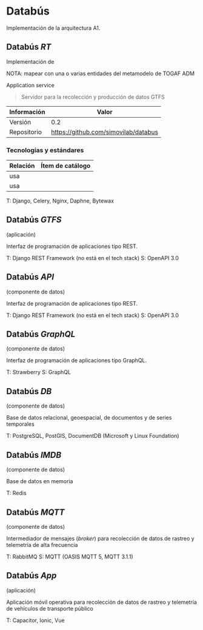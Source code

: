 # Databús

Implementación de la arquitectura A1.

## Databús _RT_

Implementación de <CatalogItem catalog="applications" item="001" show="name" />

NOTA: mapear con una o varias entidades del metamodelo de TOGAF ADM

Application service

<CatalogItem catalog="applications" item="001" />

> Servidor para la recolección y producción de datos GTFS

| Información | Valor                                |
| ----------- | ------------------------------------ |
| Versión     | 0.2                                  |
| Repositorio | https://github.com/simovilab/databus |

### Tecnologías y estándares

| Relación | Ítem de catálogo                                              |
| -------- | ------------------------------------------------------------- |
| usa      | <CatalogItem catalog="technologies" item="001" show="name" /> |
| usa      | <CatalogItem catalog="entities" item="002" show="name" />     |

T: Django, Celery, Nginx, Daphne, Bytewax

## Databús _GTFS_

(aplicación)

Interfaz de programación de aplicaciones tipo REST.

T: Django REST Framework (no está en el tech stack)
S: OpenAPI 3.0

## Databús _API_

(componente de datos)

Interfaz de programación de aplicaciones tipo REST.

T: Django REST Framework (no está en el tech stack)
S: OpenAPI 3.0

## Databús _GraphQL_

(componente de datos)

Interfaz de programación de aplicaciones tipo GraphQL.

T: Strawberry
S: GraphQL

## Databús _DB_

(componente de datos)

Base de datos relacional, geoespacial, de documentos y de series temporales

T: PostgreSQL, PostGIS, DocumentDB (Microsoft y Linux Foundation)

## Databús _IMDB_

(componente de datos)

Base de datos en memoria

T: Redis

## Databús _MQTT_

(componente de datos)

Intermediador de mensajes (_broker_) para recolección de datos de rastreo y telemetría de alta frecuencia

T: RabbitMQ
S: MQTT (OASIS MQTT 5, MQTT 3.1.1)

## Databús _App_

(aplicación)

Aplicación móvil operativa para recolección de datos de rastreo y telemetría de vehículos de transporte público

T: Capacitor, Ionic, Vue
